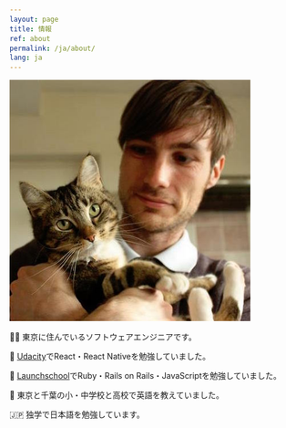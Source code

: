 ```yaml
---
layout: page
title: 情報
ref: about
permalink: /ja/about/
lang: ja
---
```

<div>
  <img class='about-image' src="/images/rbn_and_selina_square.jpg">
</div>

👨‍💻 東京に住んでいるソフトウェアエンジニアです。

📱 <a href="https://www.udacity.com/course/react-nanodegree--nd019">Udacity</a>でReact・React Nativeを勉強していました。

🚀 <a href="https://launchschool.com">Launchschool</a>でRuby・Rails on Rails・JavaScriptを勉強していました。

🗼 東京と千葉の小・中学校と高校で英語を教えていました。

🇯🇵 独学で日本語を勉強しています。
